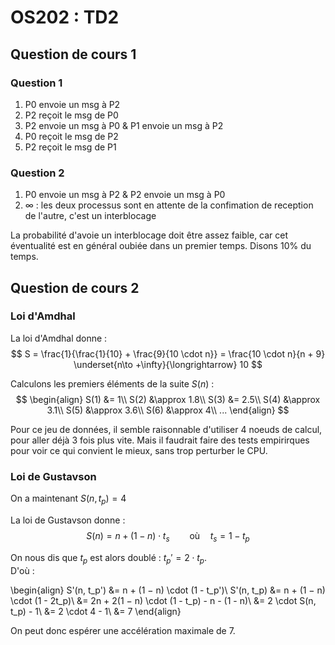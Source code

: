 # OS202 : TD2

## Question de cours 1

### Question 1

1. P0 envoie un msg à P2
2. P2 reçoit le msg de P0
3. P2 envoie un msg à P0 & P1 envoie un msg à P2
4. P0 reçoit le msg de P2
5. P2 reçoit le msg de P1

### Question 2

1. P0 envoie un msg à P2 & P2 envoie un msg à P0
2. $\infty$ : les deux processus sont en attente de la confimation de reception de l'autre, c'est un interblocage

La probabilité d'avoie un interblocage doit être assez faible, car cet éventualité est en général oubiée dans un premier temps. Disons 10% du temps.


## Question de cours 2

### Loi d'Amdhal

La loi d'Amdhal donne :
$$
S = \frac{1}{\frac{1}{10} + \frac{9}{10 \cdot n}} = \frac{10 \cdot n}{n + 9} \underset{n\to +\infty}{\longrightarrow} 10
$$

Calculons les premiers éléments de la suite $S(n)$ :
$$
\begin{align}
S(1) &= 1\\
S(2) &\approx 1.8\\
S(3) &= 2.5\\
S(4) &\approx 3.1\\
S(5) &\approx 3.6\\
S(6) &\approx 4\\
...
\end{align}
$$

Pour ce jeu de données, il semble raisonnable d'utiliser 4 noeuds de calcul, pour aller déjà 3 fois plus vite. Mais il faudrait faire des tests empirirques pour voir ce qui convient le mieux, sans trop perturber le CPU.


### Loi de Gustavson

On a maintenant $S(n, t_p) = 4$

La loi de Gustavson donne :
$$
S(n) = n + (1 − n) \cdot t_s \qquad \text{où} \quad t_s = 1 - t_p
$$

On nous dis que $t_p$ est alors doublé : $t_p' = 2 \cdot t_p$.\
D'où :

\begin{align}
S'(n, t_p') &= n + (1 − n) \cdot (1 - t_p')\\
S'(n, t_p) &= n + (1 − n) \cdot (1 - 2t_p)\\
&= 2n + 2(1 − n) \cdot (1 - t_p) - n - (1 - n)\\
&= 2 \cdot S(n, t_p) - 1\\
&= 2 \cdot 4 - 1\\
&= 7
\end{align}


On peut donc espérer une accélération maximale de 7.




